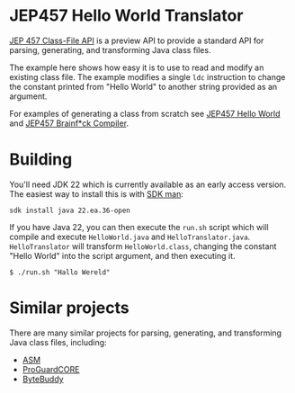 # JEP457 Hello World Translator

[JEP 457 Class-File API](https://openjdk.org/jeps/457) is a preview API to provide a standard API for parsing, 
generating, and transforming Java class files.

The example here shows how easy it is to use to read and modify an existing class file. 
The example modifies a single `ldc` instruction to change the constant printed from "Hello World" to
another string provided as an argument.

For examples of generating a class from scratch see [JEP457 Hello World](https://github.com/mrjameshamilton/jep457-hello-world)
and [JEP457 Brainf*ck Compiler](https://github.com/mrjameshamilton/bf-jep457).

# Building

You'll need JDK 22 which is currently available as an early access version.
The easiest way to install this is with [SDK man](https://sdkman.io/):

```shell
sdk install java 22.ea.36-open
```

If you have Java 22, you can then execute the `run.sh` script which will
compile and execute `HelloWorld.java` and `HelloTranslator.java`.
`HelloTranslator` will transform `HelloWorld.class`, changing
the constant "Hello World" into the script argument,
and then executing it.

```shell
$ ./run.sh "Hallo Wereld"
```

# Similar projects

There are many similar projects for parsing,
generating, and transforming Java class files, including:

* [ASM](https://asm.ow2.io/)
* [ProGuardCORE](https://github.com/Guardsquare/proguard-core)
* [ByteBuddy](https://bytebuddy.net/#/)
